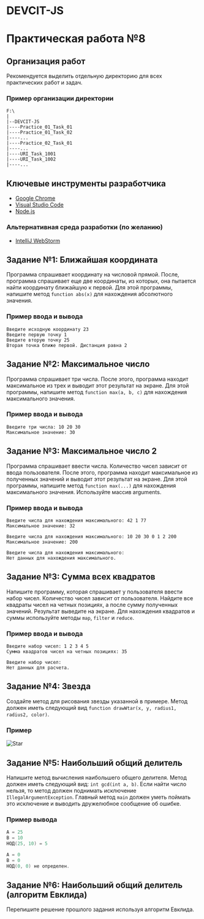 # DEVCIT-JS
Практическая работа №8
======================

## Организация работ

Рекомендуется выделить отдельную директорию для всех практических работ и задач.

### Пример организации директории

```
F:\
|
|--DEVCIT-JS
|----Practice_01_Task_01
|----Practice_01_Task_02
|----...
|----Practice_02_Task_01
|----...
|----URI_Task_1001
|----URI_Task_1002
|----...
```

## Ключевые инструменты разработчика

* [Google Chrome](https://www.google.com/chrome)
* [Visual Studio Code](https://code.visualstudio.com)
* [Node.js](https://nodejs.org/en)

### Альтернативная среда разработки (по желанию)

* [IntelliJ WebStorm](https://www.jetbrains.com/webstorm)

## Задание №1: Ближайшая координата

Программа спрашивает координату на числовой прямой. После, программа спрашивает
еще две координаты, из которых, она пытается найти координату ближайшую к
первой. Для этой программы, напишите метод `function abs(x)` для нахождения
абсолютного значения.

### Пример ввода и вывода

```
Введите исходную координату 23
Введите первую точку 1
Введите вторую точку 25
Вторая точка ближе первой. Дистанция равна 2
```

## Задание №2: Максимальное число

Программа спрашивает три числа. После этого, программа находит максимальное из трех и выводит этот результат на экране. Для этой
программы, напишите метод `function max(a, b, c)` для нахождения максимального значения.

### Пример ввода и вывода

```
Введите три числа: 10 20 30
Максимальное значение: 30
```

## Задание №3: Максимальное число 2

Программа спрашивает ввести числа. Количество чисел зависит от ввода пользователя. После этого, программа находит максимальное из
полученных значений и выводит этот результат на экране. Для этой программы, напишите метод `function max(...)` для нахождения
максимального значения. Используйте массив arguments.

### Пример ввода и вывода

```
Введите числа для нахождения максимального: 42 1 77
Максимальное значение: 32
```

```
Введите числа для нахождения максимального: 10 20 30 0 1 2 200
Максимальное значение: 200
```

```
Введите числа для нахождения максимального:
Нет данных для нахождения максимального.
```

## Задание №3: Сумма всех квадратов

Напишите программу, которая спрашивает у пользователя ввести набор чисел. Количество чисел зависит от пользователя.
Найдите все квадраты чисел на четных позициях, а после сумму полученных значений. Результат выведите на экране. Для
нахождения квадратов и суммы используйте методы `map`, `filter` и `reduce`.

### Пример ввода и вывода

```
Введите набор чисел: 1 2 3 4 5
Сумма квадратов чисел на четных позициях: 35
```

```
Введите набор чисел:
Нет данных для расчета.
```

## Задание №4: Звезда

Создайте метод для рисования звезды указанной в примере. Метод должен иметь
следующий вид `function drawWtar(x, y, radius1, radius2, color)`.

### Пример

![Star](https://i.imgur.com/JZ5oIx5.png)

## Задание №5: Наибольший общий делитель

Напишите метод вычисления наибольшего общего делителя. Метод должен иметь
следующий вид: `int gcd(int a, b)`. Если найти число нельзя, то метод должен
поднимать исключение `IllegalArgumentException`. Главный метод `main` должен
уметь поймать это исключение и выводить дружелюбное сообщение об ошибке.

### Пример вывода

```java
A = 25
B = 10
НОД(25, 10) = 5
```

```java
A = 0
B = 0
НОД(0, 0) не определен.
```

## Задание №6: Наибольший общий делитель (алгоритм Евклида)

Перепишите решение прошлого задания используя алгоритм Евклида.
